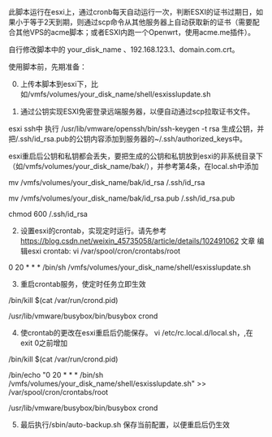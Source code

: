 此脚本运行在esxi上，通过cronb每天自动运行一次，判断ESXI的证书过期日，如果小于等于2天到期，则通过scp命令从其他服务器上自动获取新的证书（需要配合其他VPS的acme脚本；或者ESXI内跑一个Openwrt，使用acme.me插件）。

自行修改脚本中的 your_disk_name 、192.168.123.1、domain.com.crt。

使用脚本前，先期准备：

0. 上传本脚本到esxi下，比如/vmfs/volumes/your_disk_name/shell/esxisslupdate.sh

1. 通过公钥实现ESXI免密登录远端服务器，以便自动通过scp拉取证书文件。

esxi ssh中 执行 /usr/lib/vmware/openssh/bin/ssh-keygen -t rsa 生成公钥，并把/.ssh/id_rsa.pub的公钥内容添加到服务器的~/.ssh/authorized_keys中。

esxi重启后公钥和私钥都会丢失，要把生成的公钥和私钥放到esxi的非系统目录下（如/vmfs/volumes/your_disk_name/bak/），并参考第4条，在local.sh中添加

mv /vmfs/volumes/your_disk_name/bak/id_rsa /.ssh/id_rsa

mv /vmfs/volumes/your_disk_name/bak/id_rsa.pub /.ssh/id_rsa.pub

chmod 600 /.ssh/id_rsa

2. 设置esxi的crontab，实现定时运行。请先参考 https://blog.csdn.net/weixin_45735058/article/details/102491062 文章
编辑esxi crontab: vi /var/spool/cron/crontabs/root

0 20 * * * /bin/sh /vmfs/volumes/your_disk_name/shell/esxisslupdate.sh

3. 重启crontab服务，使定时任务立即生效

/bin/kill $(cat /var/run/crond.pid)

/usr/lib/vmware/busybox/bin/busybox crond

4. 使crontab的更改在esxi重启后仍能保存。
vi /etc/rc.local.d/local.sh，,在exit 0之前增加

/bin/kill $(cat /var/run/crond.pid)

/bin/echo "0 20 * * * /bin/sh /vmfs/volumes/your_disk_name/shell/esxisslupdate.sh" >> /var/spool/cron/crontabs/root

/usr/lib/vmware/busybox/bin/busybox crond

5. 最后执行/sbin/auto-backup.sh 保存当前配置，以便重启后仍生效
